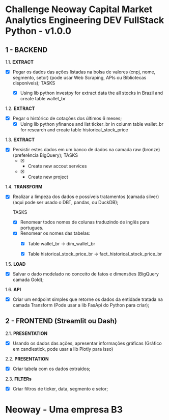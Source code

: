 # Challenge Neoway Capital Market Analytics Engineering DEV FullStack Python - v1.0.0

## 1 - BACKEND

1.1. **EXTRACT**
- [X] Pegar os dados das ações listadas na bolsa de valores (cnpj, nome, segmento, setor) (pode usar Web Scraping, APIs ou Bibliotecas disponíveis);
    TASKS
    - [X] Using lib python investpy for extract data the all stocks in Brazil and create table wallet_br


1.2. **EXTRACT** 
- [X] Pegar o histórico de cotações dos últimos 6 meses;
    - [X] Using lib python yfinance and list ticker_br in colunm table wallet_br for research and create table historical_stock_price  

1.3. **EXTRACT**
- [X] Persistir estes dados em um banco de dados na camada raw (bronze) (preferência BigQuery);
    TASKS
    - [X] - Create new accout services
    - [X] - Create new project



1.4. **TRANSFORM**
- [X] Realizar a limpeza dos dados e possíveis tratamentos (camada silver) (aqui pode ser usado o DBT, pandas, ou DuckDB);

    TASKS

    - [X] Renomear todos nomes de colunas traduzindo de inglês para portugues.
    - [X] Renomear os nomes das tabelas:
        - [X] Table wallet_br -> dim_wallet_br
        - [X] Table historical_stock_price_br -> fact_historical_stock_price_br
    


1.5. **LOAD**
- [X] Salvar o dado modelado no conceito de fatos e dimensões (BigQuery camada Gold);

1.6. **API**
- [X] Criar um endpoint simples que retorne os dados da entidade tratada na camada Transform (Pode usar a lib FasApi do Python para criar);

## 2 - FRONTEND (Streamlit ou Dash)

2.1. **PRESENTATION** 
- [X] Usando os dados das ações, apresentar informações gráficas (Gráfico em candlestick, pode usar a lib Plotly para isso)

2.2. **PRESENTATION**
- [X] Criar tabela com os dados extraídos;


2.3. **FILTERs**
- [X] Criar filtros de ticker, data, segmento e setor;


# Neoway - Uma empresa B3